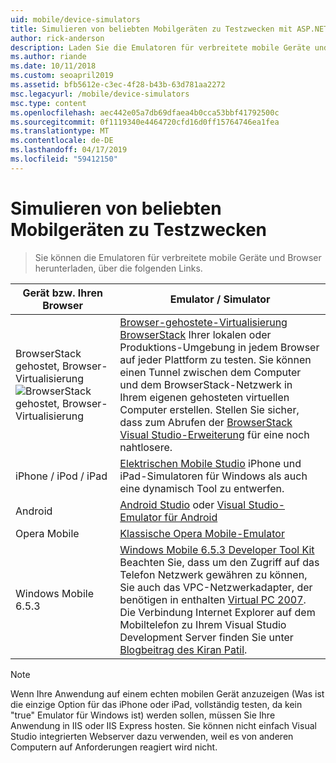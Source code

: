 ```yaml
---
uid: mobile/device-simulators
title: Simulieren von beliebten Mobilgeräten zu Testzwecken mit ASP.NET | Microsoft-Dokumentation
author: rick-anderson
description: Laden Sie die Emulatoren für verbreitete mobile Geräte und Browser mit Ihrer ASP.NET-Anwendung zu testen. Enthält, iPhone, Android, BrowserStack und vieles mehr.
ms.author: riande
ms.date: 10/11/2018
ms.custom: seoapril2019
ms.assetid: bfb5612e-c3ec-4f28-b43b-63d781aa2272
msc.legacyurl: /mobile/device-simulators
msc.type: content
ms.openlocfilehash: aec442e05a7db69dfaea4b0cca53bbf41792500c
ms.sourcegitcommit: 0f1119340e4464720cfd16d0ff15764746ea1fea
ms.translationtype: MT
ms.contentlocale: de-DE
ms.lasthandoff: 04/17/2019
ms.locfileid: "59412150"
---
```

# <a name="simulate-popular-mobile-devices-for-testing"></a>Simulieren von beliebten Mobilgeräten zu Testzwecken

> Sie können die Emulatoren für verbreitete mobile Geräte und Browser herunterladen, über die folgenden Links.

| Gerät bzw. Ihren Browser | Emulator / Simulator |
| --- | --- |
| BrowserStack gehostet, Browser-Virtualisierung ![BrowserStack gehostet, Browser-Virtualisierung](device-simulators/_static/image1.png) | [Browser-gehostete-Virtualisierung BrowserStack](http://browserstack.com) Ihrer lokalen oder Produktions-Umgebung in jedem Browser auf jeder Plattform zu testen. Sie können einen Tunnel zwischen dem Computer und dem BrowserStack-Netzwerk in Ihrem eigenen gehosteten virtuellen Computer erstellen. Stellen Sie sicher, dass zum Abrufen der [BrowserStack Visual Studio-Erweiterung](https://marketplace.visualstudio.com/items?itemName=browserstackcom.BrowserStack) für eine noch nahtlosere. |
| iPhone / iPod / iPad | [Elektrischen Mobile Studio](http://www.electricplum.com/studio.aspx) iPhone und iPad-Simulatoren für Windows als auch eine dynamisch Tool zu entwerfen. |
| Android | [Android Studio](https://developer.android.com/studio/) oder [Visual Studio-Emulator für Android](https://visualstudio.microsoft.com/vs/msft-android-emulator/) |
| Opera Mobile | [Klassische Opera Mobile-Emulator](https://www.opera.com/developer/mobile-emulator) |
| Windows Mobile 6.5.3 | [Windows Mobile 6.5.3 Developer Tool Kit](https://www.microsoft.com/downloads/en/details.aspx?FamilyID=c0213f68-2e01-4e5c-a8b2-35e081dcf1ca&amp;displaylang=en) Beachten Sie, dass um den Zugriff auf das Telefon Netzwerk gewähren zu können, Sie auch das VPC-Netzwerkadapter, der benötigen in enthalten [Virtual PC 2007](https://www.microsoft.com/downloads/en/details.aspx?FamilyID=04d26402-3199-48a3-afa2-2dc0b40a73b6&amp;DisplayLang=en). Die Verbindung Internet Explorer auf dem Mobiltelefon zu Ihrem Visual Studio Development Server finden Sie unter [Blogbeitrag des Kiran Patil](http://kiranpatils.wordpress.com/2009/11/19/access-internetlocal-website-from-your-windows-mobile-device-emulators/). |

> [!NOTE]
> Wenn Ihre Anwendung auf einem echten mobilen Gerät anzuzeigen (Was ist die einzige Option für das iPhone oder iPad, vollständig testen, da kein "true" Emulator für Windows ist) werden sollen, müssen Sie Ihre Anwendung in IIS oder IIS Express hosten. Sie können nicht einfach Visual Studio integrierten Webserver dazu verwenden, weil es von anderen Computern auf Anforderungen reagiert wird nicht.
